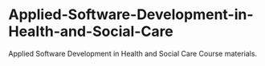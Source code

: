 # Applied-Software-Development-in-Health-and-Social-Care
Applied Software Development in Health and Social Care Course materials.
